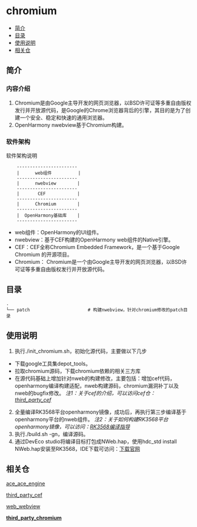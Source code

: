 # chromium
- [简介](#简介)
- [目录](#目录)
- [使用说明](#使用说明)
- [相关仓](#相关仓)
## 简介
### 内容介绍
1. Chromium是由Google主导开发的网页浏览器，以BSD许可证等多重自由版权发行并开放源代码，是Google的Chrome浏览器背后的引擎，其目的是为了创建一个安全、稳定和快速的通用浏览器。
2. OpenHarmony nwebview基于Chromium构建。
### 软件架构
软件架构说明
```
    -----------------------
    |      web组件          |
    -----------------------
    |      nwebview        |
    -----------------------
    |       CEF            |
    -----------------------
    |      Chromium        |
    -----------------------
    |  OpenHarmony基础库    |
    -----------------------
```
* web组件：OpenHarmony的UI组件。
* nwebview：基于CEF构建的OpenHarmony web组件的Native引擎。
* CEF：CEF全称Chromium Embedded Framework，是一个基于Google Chromium 的开源项目。
* Chromium： Chromium是一个由Google主导开发的网页浏览器，以BSD许可证等多重自由版权发行并开放源代码。
## 目录
```
.
└── patch                      # 构建nwebview，针对chromium修改的patch目录
```
## 使用说明
1. 执行./init_chromium.sh，初始化源代码，主要做以下几步
* 下载google工具集depot_tools。
* 拉取chromium源码，下载chromium依赖的相关三方库
* 在源代码基础上增加针对nweb的构建修改，主要包括：增加cef代码，openharmony编译构建适配，nweb构建源码，chromium漏洞补丁以及nweb的bugfix修改。
*注1：关于cef的介绍，可以访问cef仓：[third_party_cef](https://gitee.com/openharmony/third_party_cef)*
2. 全量编译RK3568平台openharmony镜像，成功后，再执行第三步编译基于openharmony平台的nweb组件。
*注2：关于如何构建RK3568平台openharmony镜像，可以访问：[RK3568编译指导](https://gitee.com/openharmony/docs/blob/master/zh-cn/device-dev/quick-start/quickstart-standard-running-rk3568-build.md)*
3. 执行./build.sh -gn，编译源码。
4. 通过DevEco studio将编译目标打包成NWeb.hap，使用hdc_std install NWeb.hap安装至RK3568，IDE下载可访问：[下载官网](https://hmxt.org/deveco-studio)
## 相关仓
[ace_ace_engine](https://gitee.com/openharmony/ace_ace_engine)

[third_party_cef](https://gitee.com/openharmony/third_party_cef)

[web_webview](https://gitee.com/openharmony/web_webview)

**[third_party_chromium](https://gitee.com/openharmony/third_party_chromium)**
